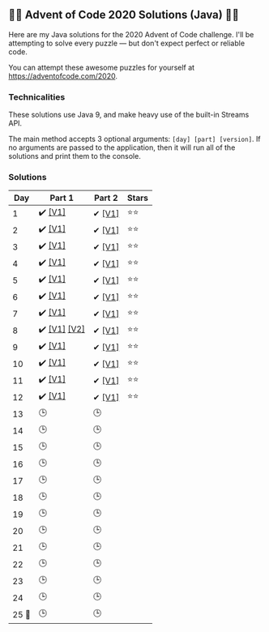 ## 🎄🎄 Advent of Code 2020 Solutions (Java) 🎄🎄
Here are my Java solutions for the 2020 Advent of Code challenge. I'll be attempting to solve every puzzle — but
 don't expect perfect or reliable code.

You can attempt these awesome puzzles for yourself at https://adventofcode.com/2020.

### Technicalities
These solutions use Java 9, and make heavy use of the built-in Streams API.

The main method accepts 3 optional arguments: `[day] [part] [version]`. If no arguments are passed to the application,
 then it will run all of the solutions and print them to the console.


### Solutions
Day | Part 1 | Part 2 | Stars
--- | --- | --- | ---
1 | ✔️ [[V1]](src/main/java/uk/oczadly/karl/aoc20/solution/day1/Day1Part1.java) | ✔ [[V1]](src/main/java/uk/oczadly/karl/aoc20/solution/day1/Day1Part2.java) | ⭐⭐
2 | ✔️ [[V1]](src/main/java/uk/oczadly/karl/aoc20/solution/day2/Day2Part1.java) | ✔ [[V1]](src/main/java/uk/oczadly/karl/aoc20/solution/day2/Day2Part2.java) | ⭐⭐
3 | ✔️ [[V1]](src/main/java/uk/oczadly/karl/aoc20/solution/day3/Day3Part1.java) | ✔ [[V1]](src/main/java/uk/oczadly/karl/aoc20/solution/day3/Day3Part2.java) | ⭐⭐
4 | ✔️ [[V1]](src/main/java/uk/oczadly/karl/aoc20/solution/day4/Day4Part1.java) | ✔ [[V1]](src/main/java/uk/oczadly/karl/aoc20/solution/day4/Day4Part2.java) | ⭐⭐
5 | ✔️ [[V1]](src/main/java/uk/oczadly/karl/aoc20/solution/day5/Day5Part1.java) | ✔ [[V1]](src/main/java/uk/oczadly/karl/aoc20/solution/day5/Day5Part2.java) | ⭐⭐
6 | ✔️ [[V1]](src/main/java/uk/oczadly/karl/aoc20/solution/day6/Day6Part1.java) | ✔ [[V1]](src/main/java/uk/oczadly/karl/aoc20/solution/day6/Day6Part2.java) | ⭐⭐
7 | ✔️ [[V1]](src/main/java/uk/oczadly/karl/aoc20/solution/day7/Day7Part1.java)  | ✔ [[V1]](src/main/java/uk/oczadly/karl/aoc20/solution/day7/Day7Part2.java) | ⭐⭐
8 | ✔️ [[V1]](src/main/java/uk/oczadly/karl/aoc20/solution/day8/Day8Part1.java) [[V2]](src/main/java/uk/oczadly/karl/aoc20/solution/day8/Day8Part1Simple.java) | ✔ [[V1]](src/main/java/uk/oczadly/karl/aoc20/solution/day8/Day8Part2.java) | ⭐⭐
9 | ✔️ [[V1]](src/main/java/uk/oczadly/karl/aoc20/solution/day9/Day9Part1.java)  | ✔ [[V1]](src/main/java/uk/oczadly/karl/aoc20/solution/day9/Day9Part2.java) | ⭐⭐
10 | ✔️ [[V1]](src/main/java/uk/oczadly/karl/aoc20/solution/day10/Day10Part1.java)  | ✔ [[V1]](src/main/java/uk/oczadly/karl/aoc20/solution/day10/Day10Part2.java) | ⭐⭐
11 | ✔️ [[V1]](src/main/java/uk/oczadly/karl/aoc20/solution/day11/Day11Part1.java)  | ✔ [[V1]](src/main/java/uk/oczadly/karl/aoc20/solution/day11/Day11Part2.java) | ⭐⭐
12 | ✔️ [[V1]](src/main/java/uk/oczadly/karl/aoc20/solution/day12/Day12Part1.java)  | ✔ [[V1]](src/main/java/uk/oczadly/karl/aoc20/solution/day12/Day12Part2.java) | ⭐⭐
13 | 🕒 | 🕒 |
14 | 🕒 | 🕒 |
15 | 🕒 | 🕒 |
16 | 🕒 | 🕒 |
17 | 🕒 | 🕒 |
18 | 🕒 | 🕒 |
19 | 🕒 | 🕒 |
20 | 🕒 | 🕒 |
21 | 🕒 | 🕒 |
22 | 🕒 | 🕒 |
23 | 🕒 | 🕒 |
24 | 🕒 | 🕒 |
25 🎁 | 🕒 | 🕒 |